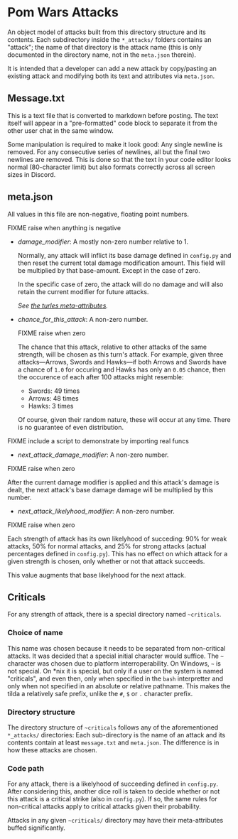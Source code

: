 # Pom Wars Attacks

An object model of attacks built from this directory structure and its
contents. Each subdirectory inside the `*_attacks/` folders contains an
"attack"; the name of that directory is the attack name (this is only
documented in the directory name, not in the `meta.json` therein).

It is intended that a developer can add a new attack by copy/pasting an
existing attack and modifying both its text and attributes via `meta.json`.

## Message.txt

This is a text file that is converted to markdown before posting. The text
itself will appear in a "pre-formatted" code block to separate it from the
other user chat in the same window.

Some manipulation is required to make it look good: Any single newline is
removed. For any consecutive series of newlines, all but the final two
newlines are removed. This is done so that the text in your code editor looks
normal (80-character limit) but also formats correctly across all screen
sizes in Discord.

## meta.json

All values in this file are non-negative, floating point numbers.

FIXME raise when anything is negative

- *damage_modifier*: A mostly non-zero number relative to 1.

    Normally, any attack will inflict its base damage defined in `config.py`
    and then reset the current total damage modification amount. This field
    will be multiplied by that base-amount. Except in the case of zero.

    In the specific case of zero, the attack will do no damage and will also
    retain the current modifier for future attacks.

    *See [the turles meta-attributes][turtles-meta-json].*

    [turtles-meta-json]: /pombot/data/pom_wars/weakattacks/turtles/meta.json

- *chance_for_this_attack*: A non-zero number.

  FIXME raise when zero

  The chance that this attack, relative to other attacks of the same
  strength, will be chosen as this turn's attack. For example, given three
  attacks—Arrows, Swords and Hawks—if both Arrows and Swords have a chance of
  `1.0` for occuring and Hawks has only an `0.05` chance, then the occurence
  of each after 100 attacks might resemble:

  - Swords: 49 times
  - Arrows: 48 times
  - Hawks: 3 times

  Of course, given their random nature, these will occur at any time. There
  is no guarantee of even distribution.

FIXME include a script to demonstrate by importing real funcs

- *next_attack_damage_modifier*: A non-zero number.

FIXME raise when zero

  After the current damage modifier is applied and this attack's damage is
  dealt, the next attack's base damage damage will be multiplied by this
  number.

- *next_attack_likelyhood_modifier*: A non-zero number.

FIXME raise when zero

  Each strength of attack has its own likelyhood of succeding: 90% for weak
  attacks, 50% for normal attacks, and 25% for strong attacks (actual
  percentages defined in `config.py`). This has no effect on which attack for
  a given strength is chosen, only whether or not that attack succeeds.

  This value augments that base likelyhood for the next attack.

## Criticals

For any strength of attack, there is a special directory named `~criticals`.

### Choice of name

This name was chosen because it needs to be separated from non-critical
attacks. It was decided that a special initial character would suffice. The
`~` character was chosen due to platform interroperability. On Windows, `~`
is not special. On *nix it is special, but only if a user on the system is
named "criticals", and even then, only when specified in the `bash`
interpretter and only when not specified in an absolute or relative pathname.
This makes the tilda a relatively safe prefix, unlike the `#`, `$` or `.`
character prefix.

### Directory structure

The directory structure of `~criticals` follows any of the aforementioned
`*_attacks/` directories: Each sub-directory is the name of an attack and its
contents contain at least `message.txt` and `meta.json`. The difference is in
how these attacks are chosen.

### Code path

For any attack, there is a likelyhood of succeeding defined in `config.py`.
After considering this, another dice roll is taken to decide whether or not
this attack is a critical strike (also in `config.py`). If so, the same rules
for non-critical attacks apply to critical attacks given their probability.

Attacks in any given `~criticals/` directory may have their meta-attributes
buffed significantly.
